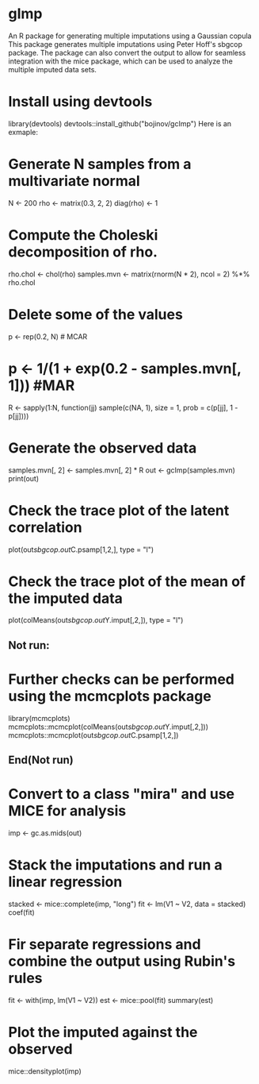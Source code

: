 # gImp
An R package for generating multiple imputations using a Gaussian copula
This package generates multiple imputations using Peter Hoff's
sbgcop package. The package can also convert the output to allow for 
seamless integration with the mice package, which can be used to analyze the 
multiple imputed data sets.

# Install using devtools
library(devtools)
devtools::install_github("bojinov/gcImp")
Here is an exmaple: 
# Generate N samples from a multivariate normal
N <- 200
rho <- matrix(0.3, 2, 2)
diag(rho) <- 1
# Compute the Choleski decomposition of rho. 
rho.chol <- chol(rho)
samples.mvn <- matrix(rnorm(N * 2), ncol = 2) %*% rho.chol
# Delete some of the values
p <- rep(0.2, N) # MCAR
# p <- 1/(1 + exp(0.2 - samples.mvn[, 1])) #MAR
R <- sapply(1:N, function(jj) sample(c(NA, 1), size = 1,
                                     prob = c(p[jj], 1 - p[jj])))
# Generate the observed data
samples.mvn[, 2] <- samples.mvn[, 2] * R
out <- gcImp(samples.mvn)
print(out)
# Check the trace plot of the latent correlation 
plot(out$sbgcop.out$C.psamp[1,2,], type = "l")
# Check the trace plot of the mean of the imputed data
plot(colMeans(out$sbgcop.out$Y.imput[,2,]), type = "l")

## Not run:
# Further checks can be performed using the mcmcplots package
library(mcmcplots)
mcmcplots::mcmcplot(colMeans(out$sbgcop.out$Y.imput[,2,]))
mcmcplots::mcmcplot(out$sbgcop.out$C.psamp[1,2,])
## End(Not run)
 
# Convert to a class "mira" and use MICE for analysis
imp <- gc.as.mids(out)
# Stack the imputations and run a linear regression
stacked <- mice::complete(imp, "long")
fit <- lm(V1 ~ V2, data = stacked)
coef(fit)
# Fir separate regressions and combine the output using Rubin's rules
fit <- with(imp, lm(V1 ~ V2))
est <- mice::pool(fit)
summary(est)
# Plot the imputed against the observed
mice::densityplot(imp)

